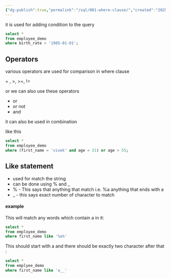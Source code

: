 ```yaml
---
{"dg-publish":true,"permalink":"/sql/001-where-clause/","created":"2025-03-14T21:21:27.584+05:30","updated":"2025-03-26T16:05:44.388+05:30"}
---
```


it is used for adding condition to the query

```sql
select *
from employee_demo
where birth_rate > '1985-01-01';
```

## Operators

various operators are used for comparison in where clause

= , >, >=, != 


or we can also use these operators
- or
- or not
- and

it can also be used in combination

like this 

```sql
select *
from employee_demo
where (first_name = 'vivek' and age = 21) or age > 55;
```

## Like statement

- used for match the string
- can be done using % and _
- % - This says that anything that match i.e. %a anything that ends with a
- _ - this says exact number of character to match

#### example

 This will match any words which contain a in it:
 
```sql
select *
from employee_demo
where first_name like '%a%'
```


This should start with a and there should be exactly two character after that :

```sql
select *
from emplyee_demo
where first_name like 'a__' 
```


